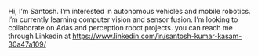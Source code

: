 Hi, I’m Santosh.
I’m interested in autonomous vehicles and mobile robotics.
I’m currently learning computer vision and sensor fusion. 
I’m looking to collaborate on Adas and perception robot projects.
you can reach me through Linkedin at https://www.linkedin.com/in/santosh-kumar-kasam-30a47a109/

<!---
Santoshkasam/Santoshkasam is a ✨ special ✨ repository because its `README.md` (this file) appears on your GitHub profile.
You can click the Preview link to take a look at your changes.
--->
